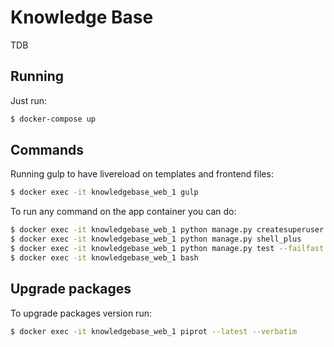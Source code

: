 # Knowledge Base

TDB

## Running

Just run:

```bash
$ docker-compose up
```


## Commands

Running gulp to have livereload on templates and frontend files:

```bash
$ docker exec -it knowledgebase_web_1 gulp
```

To run any command on the app container you can do:

```bash
$ docker exec -it knowledgebase_web_1 python manage.py createsuperuser
$ docker exec -it knowledgebase_web_1 python manage.py shell_plus
$ docker exec -it knowledgebase_web_1 python manage.py test --failfast
$ docker exec -it knowledgebase_web_1 bash
```

## Upgrade packages

To upgrade packages version run:

```bash
$ docker exec -it knowledgebase_web_1 piprot --latest --verbatim
```
